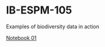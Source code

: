 # IB-ESPM-105

Examples of biodiversity data in action

[Notebook 01](http://datahub.berkeley.edu/user-redirect/interact?account=ds-modules&repo=IB-ESPM-105&branch=master&path=01-BNHM-Data.ipynb)
